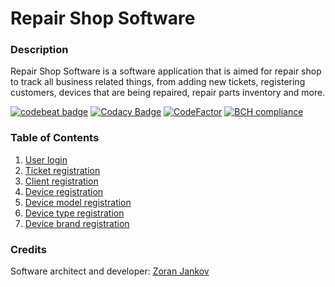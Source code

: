 # Repair Shop Software

### Description

Repair Shop Software is a software application that is aimed for repair shop to track all business related things, from adding new tickets, registering customers, devices that are being repaired, repair parts inventory and more.

[![codebeat badge](https://codebeat.co/badges/6b5eaa9c-c938-443d-8cf0-85e36b0b54c8)](https://codebeat.co/projects/github-com-emperorzoran-repair-shop-software-master)
[![Codacy Badge](https://api.codacy.com/project/badge/Grade/465f86a099924d34b328f5a67aa23402)](https://www.codacy.com/manual/zoran.jankov.87/Repair-Shop-Software?utm_source=github.com&amp;utm_medium=referral&amp;utm_content=EmperorZoran/Repair-Shop-Software&amp;utm_campaign=Badge_Grade)
[![CodeFactor](https://www.codefactor.io/repository/github/emperorzoran/repair-shop-software/badge)](https://www.codefactor.io/repository/github/emperorzoran/repair-shop-software)
[![BCH compliance](https://bettercodehub.com/edge/badge/EmperorZoran/Repair-Shop-Software?branch=master)](https://bettercodehub.com/)

### Table of Contents

1. [User login](https://github.com/EmperorZoran/Repair-Shop-Software/wiki/User-Login)
2. [Ticket registration](https://github.com/EmperorZoran/Repair-Shop-Software/wiki/Ticket-Registration)
3. [Client registration](https://github.com/EmperorZoran/Repair-Shop-Software/wiki/Client-Registration)
4. [Device registration](https://github.com/EmperorZoran/Repair-Shop-Software/wiki/Device-Registration)
5. [Device model registration](https://github.com/EmperorZoran/Repair-Shop-Software/wiki/Device-Model-Registration)
6. [Device type registration](https://github.com/EmperorZoran/Repair-Shop-Software/wiki/Device-Type-Registration)
7. [Device brand registration](https://github.com/EmperorZoran/Repair-Shop-Software/wiki/Device-Brand-Registration)

### Credits
Software architect and developer:  [Zoran Jankov](https://www.linkedin.com/in/zoran-jankov-b1054b196/)
